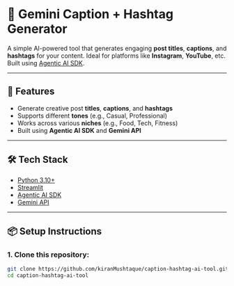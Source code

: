 # 📸 Gemini Caption + Hashtag Generator

A simple AI-powered tool that generates engaging **post titles**, **captions**, and **hashtags** for your content. Ideal for platforms like **Instagram**, **YouTube**, etc. Built using [Agentic AI SDK](https://github.com/openai/openai-agents).

---

## 🚀 Features

- Generate creative post **titles**, **captions**, and **hashtags**
- Supports different **tones** (e.g., Casual, Professional)
- Works across various **niches** (e.g., Food, Tech, Fitness)
- Built using **Agentic AI SDK** and **Gemini API**

---

## 🛠 Tech Stack

- [Python 3.10+](https://www.python.org/)
- [Streamlit](https://streamlit.io/)
- [Agentic AI SDK](https://github.com/openai/openai-agents)
- [Gemini API](https://ai.google.dev/)

---

## 📦 Setup Instructions

### 1. Clone this repository:

```bash
git clone https://github.com/kiranMushtaque/caption-hashtag-ai-tool.git
cd caption-hashtag-ai-tool
